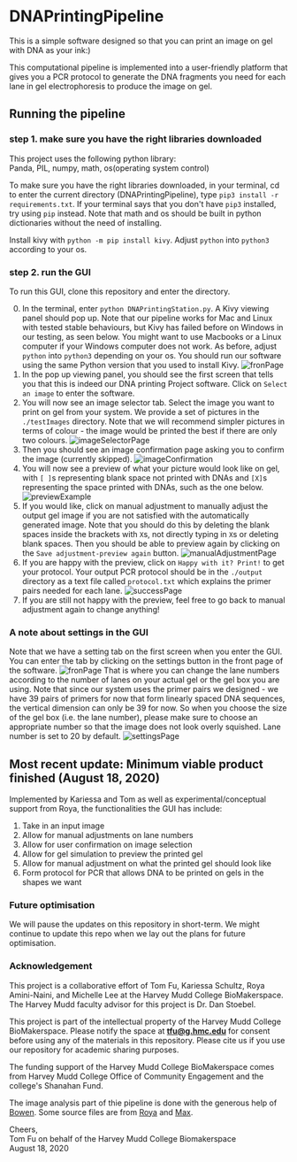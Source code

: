 # DNAPrintingPipeline

This is a simple software designed so that you can print an image on gel with DNA as your ink:)

This computational pipeline is implemented into a user-friendly platform that gives you a PCR protocol to generate the DNA fragments you need for each lane in gel electrophoresis to produce the image on gel.

## Running the pipeline

### step 1. make sure you have the right libraries downloaded

This project uses the following python library:  
Panda, PIL, numpy, math, os(operating system control)

To make sure you have the right libraries downloaded, in your terminal, cd to enter the current directory (DNAPrintingPipeline), type `pip3 install -r requirements.txt`. If your terminal says that you don't have `pip3` installed, try using `pip` instead. Note that math and os should be built in python dictionaries without the need of installing.

Install kivy with `python -m pip install kivy`. Adjust `python` into `python3` according to your os.

### step 2. run the GUI

To run this GUI, clone this repository and enter the directory.

0. In the terminal, enter `python DNAPrintingStation.py`. A Kivy viewing panel should pop up. Note that our pipeline works for Mac and Linux with tested stable behaviours, but Kivy has failed before on Windows in our testing, as seen below. You might want to use Macbooks or a Linux computer if your Windows computer does not work. As before, adjust `python` into `python3` depending on your os. You should run our software using the same Python version that you used to install Kivy.
   ![fronPage](https://github.com/tommyfuu/DNAPrintingPipeline/blob/master/byProducts/frontPage.png)
1. In the pop up viewing panel, you should see the first screen that tells you that this is indeed our DNA printing Project software. Click on `Select an image` to enter the software.
2. You will now see an image selector tab. Select the image you want to print on gel from your system. We provide a set of pictures in the `./testImages` directory. Note that we will recommend simpler pictures in terms of colour - the image would be printed the best if there are only two colours.
   ![imageSelectorPage](https://github.com/tommyfuu/DNAPrintingPipeline/blob/master/byProducts/imageSelectorPage.png)
3. Then you should see an image confirmation page asking you to confirm the image (currently skipped).
   ![imageConfirmation](https://github.com/tommyfuu/DNAPrintingPipeline/blob/master/byProducts/imageConfirmation.png)
4. You will now see a preview of what your picture would look like on gel, with `[ ]`s representing blank space not printed with DNAs and `[X]`s representing the space printed with DNAs, such as the one below.
   ![previewExample](https://github.com/tommyfuu/DNAPrintingPipeline/blob/master/byProducts/previewExample.png)
5. If you would like, click on manual adjustment to manually adjust the output gel image if you are not satisfied with the automatically generated image. Note that you should do this by deleting the blank spaces inside the brackets with `X`s, not directly typing in `X`s or deleting blank spaces. Then you should be able to preview again by clicking on the `Save adjustment-preview again` button.
   ![manualAdjustmentPage](https://github.com/tommyfuu/DNAPrintingPipeline/blob/master/byProducts/manualAdjustmentPage.png)
6. If you are happy with the preview, click on `Happy with it? Print!` to get your protocol. Your output PCR protocol should be in the `./output` directory as a text file called `protocol.txt` which explains the primer pairs needed for each lane.
   ![successPage](https://github.com/tommyfuu/DNAPrintingPipeline/blob/master/byProducts/successPage.png)
7. If you are still not happy with the preview, feel free to go back to manual adjustment again to change anything!

### A note about settings in the GUI

Note that we have a setting tab on the first screen when you enter the GUI. You can enter the tab by clicking on the settings button in the front page of the software.
![fronPage](https://github.com/tommyfuu/DNAPrintingPipeline/blob/master/byProducts/frontPage.png)
That is where you can change the lane numbers according to the number of lanes on your actual gel or the gel box you are using. Note that since our system uses the primer pairs we designed - we have 39 pairs of primers for now that form linearly spaced DNA sequences, the vertical dimension can only be 39 for now. So when you choose the size of the gel box (i.e. the lane number), please make sure to choose an appropriate number so that the image does not look overly squished. Lane number is set to 20 by default.
![settingsPage](https://github.com/tommyfuu/DNAPrintingPipeline/blob/master/byProducts/settingsPage.png)

## Most recent update: Minimum viable product finished (August 18, 2020)

Implemented by Kariessa and Tom as well as experimental/conceptual support from Roya, the functionalities the GUI has include:

1. Take in an input image
2. Allow for manual adjustments on lane numbers
3. Allow for user confirmation on image selection
4. Allow for gel simulation to preview the printed gel
5. Allow for manual adjustment on what the printed gel should look like
6. Form protocol for PCR that allows DNA to be printed on gels in the shapes we want

### Future optimisation

We will pause the updates on this repository in short-term. We might continue to update this repo when we lay out the plans for future optimisation.

### Acknowledgement

This project is a collaborative effort of Tom Fu, Kariessa Schultz, Roya Amini-Naini, and Michelle Lee at the Harvey Mudd College BioMakerspace. The Harvey Mudd faculty advisor for this project is Dr. Dan Stoebel.

This project is part of the intellectual property of the Harvey Mudd College BioMakerspace. Please notify the space at **tfu@g.hmc.edu** for consent before using any of the materials in this repository. Please cite us if you use our repository for academic sharing purposes.

The funding support of the Harvey Mudd College BioMakerspace comes from Harvey Mudd College Office of Community Engagement and the college's Shanahan Fund.

The image analysis part of thie pipeline is done with the generous help of [Bowen](https://github.com/JiangBowen0008). Some source files are from [Roya](https://github.com/ramininaieni) and [Max](https://github.com/maxschommer).

Cheers,\
Tom Fu on behalf of the Harvey Mudd College Biomakerspace\
August 18, 2020
